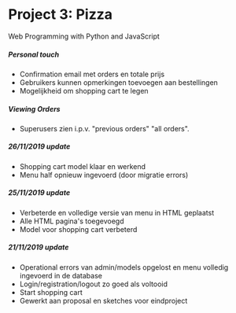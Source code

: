 # Project 3: Pizza

Web Programming with Python and JavaScript

##### Personal touch
- Confirmation email met orders en totale prijs
- Gebruikers kunnen opmerkingen toevoegen aan bestellingen
- Mogelijkheid om shopping cart te legen

##### Viewing Orders
- Superusers zien i.p.v. "previous orders" "all orders".

##### 26/11/2019 update
- Shopping cart model klaar en werkend
- Menu half opnieuw ingevoerd (door migratie errors)

##### 25/11/2019 update
- Verbeterde en volledige versie van menu in HTML geplaatst
- Alle HTML pagina's toegevoegd
- Model voor shopping cart verbeterd

##### 21/11/2019 update
- Operational errors van admin/models opgelost en menu volledig ingevoerd in de database
- Login/registration/logout zo goed als voltooid
- Start shopping cart
- Gewerkt aan proposal en sketches voor eindproject
